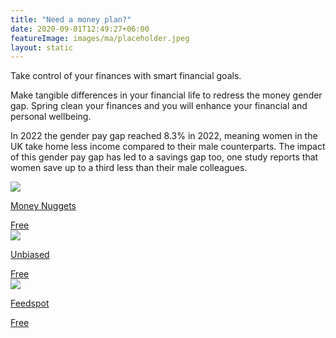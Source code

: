 ```yaml
---
title: "Need a money plan?"
date: 2020-09-01T12:49:27+06:00
featureImage: images/ma/placeholder.jpeg
layout: static
---
```


Take control of your finances with smart financial goals.

Make tangible differences in your financial life to redress the money gender gap. Spring clean your finances and you will enhance your financial and personal wellbeing.

In 2022 the gender pay gap reached 8.3% in 2022, meaning women in the UK take home less income compared to their male counterparts. The impact of this gender pay gap has led to a savings gap too, one study reports that women save up to a third less than their male colleagues.

<a class="ma-link" href="https://www.moneynuggets.co.uk/"><div class="ma-card"><div class="ma-icon"><img src ="/images/icon-check.png"/></div><div class="ma-name"><p>Money Nuggets</p></div><div class="ma-paid-text"><span>Free</span></div></div></a><a class="ma-link" href="https://www.unbiased.co.uk/discover/personal-finance/budgeting/financial-planning-for-women-what-s-stopping-women-from-managing-their-own-finances"><div class="ma-card"><div class="ma-icon"><img src ="/images/icon-check.png"/></div><div class="ma-name"><p>Unbiased</p></div><div class="ma-paid-text"><span>Free</span></div></div></a><a class="ma-link" href="https://blog.feedspot.com/uk_women_financial_blogs/"><div class="ma-card"><div class="ma-icon"><img src ="/images/icon-check.png"/></div><div class="ma-name"><p>Feedspot</p></div><div class="ma-paid-text"><span>Free</span></div></div></a>  

<br/><br/>






